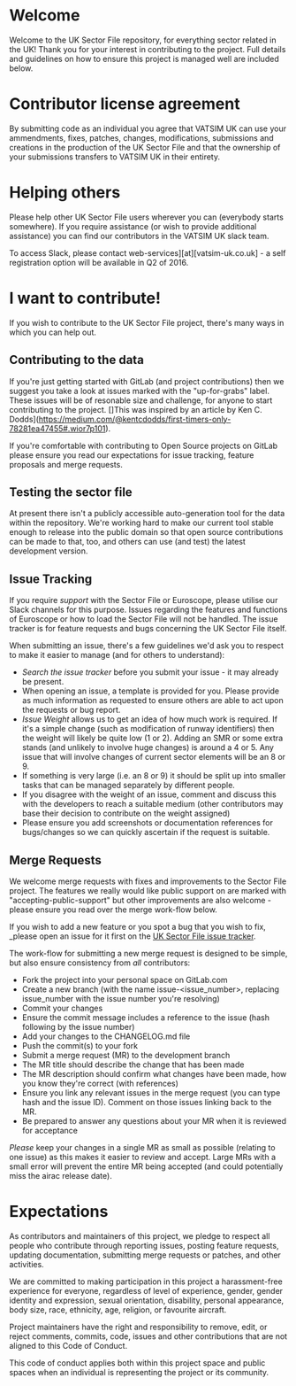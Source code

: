 # Welcome 

Welcome to the UK Sector File repository, for everything sector related in the UK!  Thank you for your interest in contributing to the project.  Full details and guidelines on how to ensure this project is managed well are included below.

# Contributor license agreement
By submitting code as an individual you agree that VATSIM UK can use your ammendments, fixes, patches, changes, modifications, submissions and creations in the production of the UK Sector File and that the ownership of your submissions transfers to VATSIM UK in their entirety.

# Helping others
Please help other UK Sector File users wherever you can (everybody starts somewhere).  If you require assistance (or wish to provide additional assistance) you can find our contributors in the VATSIM UK slack team.

To access Slack, please contact web-services][at][vatsim-uk.co.uk] - a self registration option will be available in Q2 of 2016.

# I want to contribute!

If you wish to contribute to the UK Sector File project, there's many ways in which you can help out.

## Contributing to the data

If you're just getting started with GitLab (and project contributions) then we suggest you take a look at issues marked with the "up-for-grabs" label.  These issues will be of resonable size and challenge, for anyone to start contributing to the project.  []This was inspired by an article by Ken C. Dodds](https://medium.com/@kentcdodds/first-timers-only-78281ea47455#.wior7p101).

If you're comfortable with contributing to Open Source projects on GitLab please ensure you read our expectations for issue tracking, feature proposals and merge requests.

## Testing the sector file

At present there isn't a publicly accessible auto-generation tool for the data within the repository.  We're working hard to make our current tool stable enough to release into the public domain so that open source contributions can be made to that, too, and others can use (and test) the latest development version.

## Issue Tracking

If you require _support_ with the Sector File or Euroscope, please utilise our Slack channels for this purpose.  Issues regarding the features and functions of Euroscope or how to load the Sector File will not be handled.  The issue tracker is for feature requests and bugs concerning the UK Sector File itself.

When submitting an issue, there's a few guidelines we'd ask you to respect to make it easier to manage (and for others to understand):
* _Search the issue tracker_ before you submit your issue - it may already be present.
* When opening an issue, a template is provided for you.  Please provide as much information as requested to ensure others are able to act upon the requests or bug report.
* _Issue Weight_ allows us to get an idea of how much work is required.  If it's a simple change (such as modification of runway identifiers) then the weight will likely be quite low (1 or 2).   Adding an SMR or some extra stands (and unlikely to involve huge changes) is around a 4 or 5.  Any issue that will involve changes of current sector elements will be an 8 or 9.
 * If something is very large (i.e. an 8 or 9) it should be split up into smaller tasks that can be managed separately by different people.
* If you disagree with the weight of an issue, comment and discuss this with the developers to reach a suitable medium (other contributors may base their decision to contribute on the weight assigned)
* Please ensure you add screenshots or documentation references for bugs/changes so we can quickly ascertain if the request is suitable.

## Merge Requests

We welcome merge requests with fixes and improvements to the Sector File project.  The features we really would like public support on are marked with "accepting-public-support" but other improvements are also welcome - please ensure you read over the merge work-flow below.

If you wish to add a new feature or you spot a bug that you wish to fix, _please open an issue for it first on the [UK Sector File issue tracker](https://gitlab.com/vatsim-uk/UK-Sector-File/issues).

The work-flow for submitting a new merge request is designed to be simple, but also ensure consistency from _all_ contributors:
* Fork the project into your personal space on GitLab.com
* Create a new branch (with the name issue-<issue_number>, replacing issue_number with the issue number you're resolving)
* Commit your changes
 * Ensure the commit message includes a reference to the issue (hash following by the issue number)
* Add your changes to the CHANGELOG.md file
* Push the commit(s) to your fork
* Submit a merge request (MR) to the development branch
* The MR title should describe the change that has been made
* The MR description should confirm what changes have been made, how you know they're correct (with references)
* Ensure you link any relevant issues in the merge request (you can type hash and the issue ID).  Comment on those issues linking back to the MR.
* Be prepared to answer any questions about your MR when it is reviewed for acceptance

_Please_ keep your changes in a single MR as small as possible (relating to one issue) as this makes it easier to review and accept.  Large MRs with a small error will prevent the entire MR being accepted (and could potentially miss the airac release date).

# Expectations
As contributors and maintainers of this project, we pledge to respect all people who contribute through reporting issues, posting feature requests, updating documentation, submitting merge requests or patches, and other activities.

We are committed to making participation in this project a harassment-free experience for everyone, regardless of level of experience, gender, gender identity and expression, sexual orientation, disability, personal appearance, body size, race, ethnicity, age, religion, or favourite aircraft.

Project maintainers have the right and responsibility to remove, edit, or reject comments, commits, code, issues and other contributions that are not aligned to this Code of Conduct.

This code of conduct applies both within this project space and public spaces when an individual is representing the project or its community.